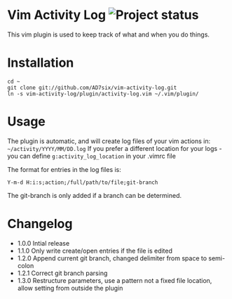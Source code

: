 Vim Activity Log ![Project status](http://stillmaintained.com/AD7six/vim-activity-log.png?20120106)
=========================

This vim plugin is used to keep track of what and when you do things.

# Installation

	cd ~
	git clone git://github.com/AD7six/vim-activity-log.git
	ln -s vim-activity-log/plugin/activity-log.vim ~/.vim/plugin/

# Usage

The plugin is automatic, and will create log files of your vim actions in: `~/activity/YYYY/MM/DD.log`
If you prefer a different location for your logs - you can define `g:activity_log_location` in your
.vimrc file

The format for entries in the log files is:

	Y-m-d H:i:s;action;/full/path/to/file;git-branch

The git-branch is only added if a branch can be determined.

# Changelog

* 1.0.0 Intial release
* 1.1.0 Only write create/open entries if the file is edited
* 1.2.0 Append current git branch, changed delimiter from space to semi-colon
* 1.2.1 Correct git branch parsing
* 1.3.0 Restructure parameters, use a pattern not a fixed file location, allow setting from outside
	the plugin
